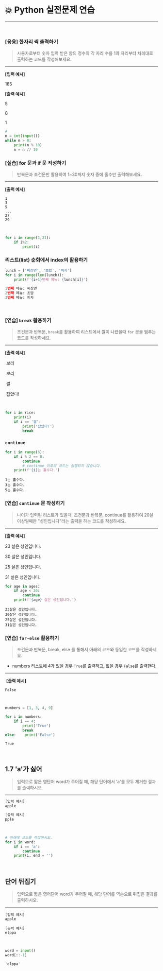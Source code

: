 # :boom: 	Python 실전문제 연습

---

​		

### 	[응용] 한자리 씩 출력하기

> 사용자로부터 숫자 입력 받은 양의 정수의 각 자리 수를 1의 자리부터 차례대로 출력하는 코드를 작성해보세요.

------

**[입력 예시]**

185

**[출력 예시]**

5

8

1

```python
#
n = int(input())
while n > 0:
    print(n % 10)
    n = n // 10   
```



### 	[실습] for 문과 if 문 작성하기

> 반복문과 조건문만 활용하여 1~30까지 숫자 중에 홀수만 출력해보세요.

------

**[출력 예시]**

```
1
3
5
...
27
29
```

​		

```python
for i in range(1,31):
    if i%2:
        print(i)
```



### 	리스트(list) 순회에서 index의 활용하기



```python
lunch = ['짜장면', '초밥', '피자']
for i in range(len(lunch)):
    print(f'{i+1}번째 메뉴: {lunch[i]}')
    
1번째 메뉴: 짜장면
2번째 메뉴: 초밥
3번째 메뉴: 피자
```

​		

### 	[연습] `break` 활용하기

> 조건문과 반복문, `break`를 활용하여 리스트에서 쌀이 나왔을때 `for` 문을 멈추는 코드를 작성하세요.

------

**[출력 예시]**

​	보리

​	보리

​	쌀

​	잡았다!

​		

```python
for i in rice:
    print(i)
    if i == '쌀':
        print('잡았다!')
        break
```



### `continue`

```python
for i in range(6):
    if i % 2 == 0:
        continue
        # continue 이후의 코드는 실행되지 않습니다.
    print(f'{i}는 홀수다.')
```

```
1는 홀수다.
3는 홀수다.
5는 홀수다.
```



### 	[연습] `continue` 문 작성하기

> 나이가 입력된 리스트가 있을때, 조건문과 반복문, continue를 활용하여 20살 이상일때만 "성인입니다"라는 출력을 하는 코드를 작성하세요.

------

**[출력 예시]**

23 살은 성인입니다.

30 살은 성인입니다.

25 살은 성인입니다.

31 살은 성인입니다.

```python
for age in ages:
    if age < 20:
        continue
    print(f'{age} 살은 성인입니다.')
```

```
23살은 성인입니다.
30살은 성인입니다.
25살은 성인입니다.
31살은 성인입니다.
```



### 	[연습] `for-else` 활용하기

> 조건문과 반복문, break, else 를 통해서 아래의 코드와 동일한 코드를 작성하세요.

- numbers 리스트에 4가 있을 경우 `True`를 출력하고, 없을 경우 `False`를 출력한다.

------

​	**[출력 예시]**

```
False
```

​		

```python
numbers = [1, 3, 4, 9]

for i in numbers:
    if i == 4:
        print('True')
        break
else:    print('False')
```

```
True
```



​		

## 1.7 'a'가 싫어

> 입력으로 짧은 영단어 word가 주어질 때, 해당 단어에서 'a'를 모두 제거한 결과를 출력하시오.

------

```python
[입력 예시]
apple

[출력 예시]
pple
```

​		

```python
# 아래에 코드를 작성하시오.
for i in word:
    if i == 'a':
        continue
    print(i, end = '')
```



​		

## 	단어 뒤집기

> 입력으로 짧은 영어단어 word가 주어질 때, 해당 단어를 역순으로 뒤집은 결과를 출력하시오.

---
```
[입력 예시]
apple

[출력 예시]
elppa
```

​		

```python
word = input()
word[::-1]
```

```
'elppa'
```

